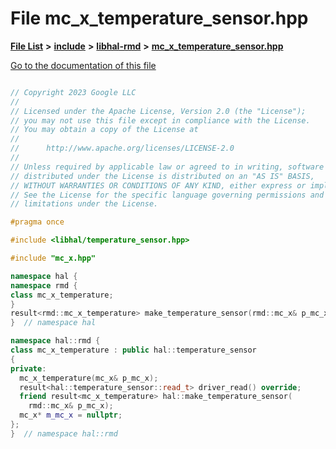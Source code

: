 

# File mc\_x\_temperature\_sensor.hpp

[**File List**](files.md) **>** [**include**](dir_cba0faac6e93618a6e2539705915bd70.md) **>** [**libhal-rmd**](dir_3a391231662e3c35ce1f8bf907d80c4f.md) **>** [**mc\_x\_temperature\_sensor.hpp**](mc__x__temperature__sensor_8hpp.md)

[Go to the documentation of this file](mc__x__temperature__sensor_8hpp.md)

```C++

// Copyright 2023 Google LLC
//
// Licensed under the Apache License, Version 2.0 (the "License");
// you may not use this file except in compliance with the License.
// You may obtain a copy of the License at
//
//      http://www.apache.org/licenses/LICENSE-2.0
//
// Unless required by applicable law or agreed to in writing, software
// distributed under the License is distributed on an "AS IS" BASIS,
// WITHOUT WARRANTIES OR CONDITIONS OF ANY KIND, either express or implied.
// See the License for the specific language governing permissions and
// limitations under the License.

#pragma once

#include <libhal/temperature_sensor.hpp>

#include "mc_x.hpp"

namespace hal {
namespace rmd {
class mc_x_temperature;
}
result<rmd::mc_x_temperature> make_temperature_sensor(rmd::mc_x& p_mc_x);
}  // namespace hal

namespace hal::rmd {
class mc_x_temperature : public hal::temperature_sensor
{
private:
  mc_x_temperature(mc_x& p_mc_x);
  result<hal::temperature_sensor::read_t> driver_read() override;
  friend result<mc_x_temperature> hal::make_temperature_sensor(
    rmd::mc_x& p_mc_x);
  mc_x* m_mc_x = nullptr;
};
}  // namespace hal::rmd

```

